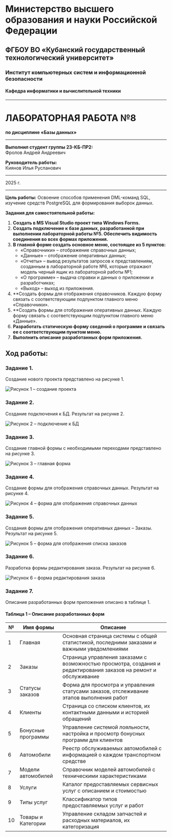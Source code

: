 # Министерство высшего образования и науки Российской Федерации
## ФГБОУ ВО «Кубанский государственный технологический университет»
### Институт компьютерных систем и информационной безопасности
#### Кафедра информатики и вычислительной техники

---

# ЛАБОРАТОРНАЯ РАБОТА №8
**по дисциплине «Базы данных»**

---

**Выполнил студент группы 23-КБ-ПР2:**  
Фролов Андрей Андреевич

**Руководитель работы:**  
Киянов Илья Русланович

---

2025 г.

---

**Цель работы:**
Освоение способов применения DML-команд SQL, изучение средств PostgreSQL для формирования выборок данных.

**Задания для самостоятельной работы:**

1. **Создать в MS Visual Studio проект типа Windows Forms.**
2. **Создать подключение к базе данных, разработанной при выполнении лабораторной работы №5. Обеспечить видимость соединения во всех формах приложения.**
3. **В главной форме создать основное меню, состоящее из 5 пунктов:**
   - «Справочники» – отображение справочных данных;
   - «Данные» – отображение оперативных данных;
   - «Отчеты» – вывод результатов запросов к представлениям, созданным в лабораторной работе №6, которые отражают модель черный ящик из лабораторной работы №1;
   - «О программе» – выдача справки и данных о приложении и разработчиках;
   - «Выход» – выход из приложения.
4. **Создать формы для отображения справочников. Каждую форму связать с соответствующим подпунктом главного меню «Справочники».
5. **Создать формы для отображения оперативных данных. Каждую форму связать с соответствующим подпунктом главного меню «Данные».
6. **Разработать статическую форму сведений о программе и связать ее с соответствующим пунктом меню.**
7. **Выполнить описание разработанных форм приложения.**

## Ход работы:

### Задание 1.

Создание нового проекта представлено на рисунке 1.

![Рисунок 1 – создание проекта](../imgs/screens/lab8/1.jpg)

### Задание 2.

Создание подключения к БД. Результат на рисунке 2.

![Рисунок 2 – подключение к БД](../imgs/screens/lab8/2.jpg)

### Задание 3.

Создание главной формы с необходимыми переходами представлено на рисунке 3.

![Рисунок 3 – главная форма](../imgs/screens/lab8/3.jpg)

### Задание 4.

Создание формы для отображения справочных данных. Результат на рисунке 4.

![Рисунок 4 – форма для отображения справочных данных](../imgs/screens/lab8/4.jpg)

### Задание 5.

Создания формы для отображения оперативных данных – Заказы. Результат на рисунке 5.

![Рисунок 5 – форма для отображения списка заказов](../imgs/screens/lab8/5.jpg)

### Задание 6.

Разработка формы редактирования заказа. Результат на рисунке 6.

![Рисунок 6 – форма редактирования заказа](../imgs/screens/lab8/6.jpg)

### Задание 7.

Описание разработанных форм приложения описано в таблице 1.

#### Таблица 1 – Описание разработанных форм

| № | Имя формы | Описание |
|----|-----------|----------|
| 1 | Главная | Основная страница системы с общей статистикой, последними заказами и важными уведомлениями |
| 2 | Заказы | Страница управления заказами с возможностью просмотра, создания и редактирования заказов на ремонт и обслуживание |
| 3 | Статусы заказов | Форма для просмотра и управления статусами заказов, отслеживание этапов выполнения работ |
| 4 | Клиенты | Страница со списком клиентов, их контактными данными и историей обращений |
| 5 | Бонусные программы | Управление системой лояльности, настройка и просмотр бонусных программ для клиентов |
| 6 | Автомобили | Реестр обслуживаемых автомобилей с информацией о каждом транспортном средстве |
| 7 | Модели автомобилей | Справочник моделей автомобилей с техническими характеристиками |
| 8 | Услуги | Каталог предоставляемых сервисных услуг с описанием и стоимостью |
| 9 | Типы услуг | Классификатор типов предоставляемых услуг и работ |
| 10 | Товары и Категории | Управление складом запчастей и расходных материалов, их категоризация |                                                                                                                                                                                                                                                                                                                                                                                                                                                                                                                                                                                                                                                                                                                                                                                                                                                                                                                                                                                                                                                                                                                                                                                                                                                                                                                                                                                                                                                                                                                                                                                                                                                                                                                                                                                                                                                                                                                                                                                                                                                                                                                                                                                                                                                                                                                                                                                                                                                                                                                                                                                                                                                                                                                                                                                                                                                                                                                                                                                                                                                                                                                                                                                                                                                          